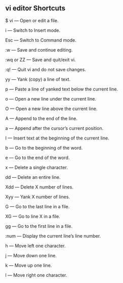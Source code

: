 ##  vi editor Shortcuts

$ vi <filename> — Open or edit a file.

i — Switch to Insert mode.

Esc — Switch to Command mode.

:w — Save and continue editing.

:wq or ZZ — Save and quit/exit vi.

:q! — Quit vi and do not save changes.

yy — Yank (copy) a line of text.

p — Paste a line of yanked text below the current line.

o — Open a new line under the current line.

O — Open a new line above the current line.

A — Append to the end of the line.

a — Append after the cursor’s current position.

I — Insert text at the beginning of the current line.

b — Go to the beginning of the word.

e — Go to the end of the word.

x — Delete a single character.

dd — Delete an entire line.

Xdd — Delete X number of lines.

Xyy — Yank X number of lines.

G — Go to the last line in a file.

XG — Go to line X in a file.

gg — Go to the first line in a file.

:num — Display the current line’s line number.

h — Move left one character.

j — Move down one line.

k — Move up one line.

l — Move right one character.
